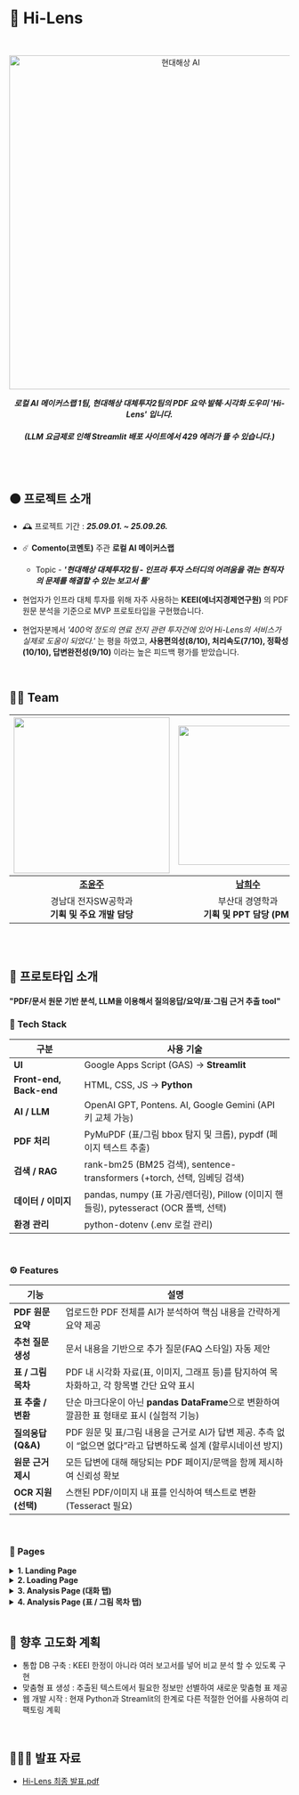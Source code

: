 # 🧡 Hi-Lens
<br>
<p align="center">
<a href="https://comento.kr/career/dreamverse/makerslab/25-2">
  <img src="https://github.com/user-attachments/assets/0db8f191-eb0e-44a7-92ce-ddd558b8077b" alt="현대해상 AI" width="600"/>
</a>
</p>

<div align="center">

**_로컬 AI 메이커스랩 1팀, 현대해상 대체투자2팀의 PDF 요약·발췌·시각화 도우미 'Hi-Lens' 입니다._** <br>
##### (LLM 요금제로 인해 Streamlit 배포 사이트에서 429 에러가 뜰 수 있습니다.)

<br>

</div>

<br>

## 🟠 프로젝트 소개
- 🕰️ 프로젝트 기간 : **_25.09.01. ~ 25.09.26._**
- ☄️ **Comento(코멘토)** 주관 **로컬 AI 메이커스랩**
  - Topic - **_'현대해상 대체투자2팀 - 인프라 투자 스터디의 어려움을 겪는 현직자의 문제를 해결할 수 있는 보고서 툴'_** <br>

- 현업자가 인프라 대체 투자를 위해 자주 사용하는 **KEEI(에너지경제연구원)** 의 PDF 원문 분석을 기준으로 MVP 프로토타입을 구현했습니다.
- 현업자분께서 *_'400억 정도의 연료 전지 관련 투자건에 있어 Hi-Lens의 서비스가 실제로 도움이 되었다.'_* 는 평을 하였고, **사용편의성(8/10), 처리속도(7/10), 정확성(10/10), 답변완전성(9/10)** 이라는 높은 피드백 평가를 받았습니다.

<br>

## 💁🏻 Team 
| <img src="https://i.pinimg.com/736x/19/1d/fc/191dfcfe09061160dc7d842a21e3d3f0.jpg" width="280"/> | <img src="https://i.pinimg.com/1200x/e8/af/93/e8af9320376ef490e1c8eeb76930857e.jpg" width="250"/> | <img src="https://i.pinimg.com/736x/3b/53/af/3b53af1d90e9fb9077844e9f273ba99f.jpg" width="250"/> | <img src="https://i.pinimg.com/736x/2b/f0/7c/2bf07cb51234173ebfc5e5bde1bba73f.jpg" width="250"/> |
|:--------------------------------------:|:---------------------------------------:|:------------------------------------:|:------------------------------------:|
| [**조윤주**](https://github.com/iamyuunzo) | [**남희수**](https://github.com/msu1603-web)| [**류채민**](https://github.com/ryunnwave) | [**소재만**](https://github.com/chssdk-web) |
| 경남대 전자SW공학과<br>**기획 및 주요 개발 담당**  | 부산대 경영학과<br>**기획 및 PPT 담당 (PM)** | 울산대 경영경제융합학부<br>**기획 및 발표 담당 (PM)** | 경상대 도시공학과<br>**기획 및 서브 개발 담당** |

<br><br>

## 💫 프로토타입 소개
#### "PDF/문서 원문 기반 분석, LLM을 이용해서 질의응답/요약/표·그림 근거 추출 tool"

### 🧰 Tech Stack

| 구분 | 사용 기술 |
|------|-----------|
| **UI** | Google Apps Script (GAS) -> **Streamlit** |
| **Front-end, Back-end** | HTML, CSS, JS -> **Python** |
| **AI / LLM** | OpenAI GPT, Pontens. AI, Google Gemini (API 키 교체 가능) |
| **PDF 처리** | PyMuPDF (표/그림 bbox 탐지 및 크롭), pypdf (페이지 텍스트 추출) |
| **검색 / RAG** | rank-bm25 (BM25 검색), sentence-transformers (+torch, 선택, 임베딩 검색) |
| **데이터 / 이미지** | pandas, numpy (표 가공/렌더링), Pillow (이미지 핸들링), pytesseract (OCR 폴백, 선택) |
| **환경 관리** | python-dotenv (.env 로컬 관리) |

<br>

### ⚙️ Features

| 기능 | 설명 |
|------|------|
| **PDF 원문 요약** | 업로드한 PDF 전체를 AI가 분석하여 핵심 내용을 간략하게 요약 제공 |
| **추천 질문 생성** | 문서 내용을 기반으로 추가 질문(FAQ 스타일) 자동 제안 |
| **표 / 그림 목차** | PDF 내 시각화 자료(표, 이미지, 그래프 등)를 탐지하여 목차화하고, 각 항목별 간단 요약 표시 |
| **표 추출 / 변환** | 단순 마크다운이 아닌 **pandas DataFrame**으로 변환하여 깔끔한 표 형태로 표시 (실험적 기능) |
| **질의응답 (Q&A)** | PDF 원문 및 표/그림 내용을 근거로 AI가 답변 제공. 추측 없이 “없으면 없다”라고 답변하도록 설계 (할루시네이션 방지) |
| **원문 근거 제시** | 모든 답변에 대해 해당되는 PDF 페이지/문맥을 함께 제시하여 신뢰성 확보 |
| **OCR 지원 (선택)** | 스캔된 PDF/이미지 내 표를 인식하여 텍스트로 변환 (Tesseract 필요) |

<br>

### 📄 Pages

<details>
<summary><b>1. Landing Page</b></summary>

- LLM 대화 기록, PDF Input, LLM 종류 확인 가능  
<img width="600" height="400" alt="image" src="https://github.com/user-attachments/assets/54fa8d9b-04d5-49d2-b2d0-9ee33cb20897" />

</details>

<details>
<summary><b>2. Loading Page</b></summary>

- Python으로 PDF 원문 분석 후 LLM에게 분석 내용을 넘김  
- 현업자의 니즈 중 하나인 **할루시네이션 방지**를 위해 LLM이 추론/창작을 하지 못하도록 규칙 설정  
<img width="600" height="400" alt="image" src="https://github.com/user-attachments/assets/ddbe5f7f-1735-47cd-afd5-4a6adb7921ae" />

</details>

<details>
<summary><b>3. Analysis Page (대화 탭)</b></summary>

- PDF 원문 관련 요약 및 추천 질문  
<img width="600" height="400" alt="image" src="https://github.com/user-attachments/assets/da3523d3-e3a9-47df-923c-250c11e9fb8b" />

- PDF 원문 관련 질의응답 가능  
<img width="600" height="400" alt="image" src="https://github.com/user-attachments/assets/3cc44c0d-a9c6-459f-987e-5a40c4fde617" />

</details>

<details>
<summary><b>4. Analysis Page (표 / 그림 목차 탭)</b></summary>

- PDF 원문 안의 표, 이미지, 그래프 등의 시각화 자료들을 인식하여 각각 목차로 정리  
<img width="600" height="400" alt="image" src="https://github.com/user-attachments/assets/ae507620-02b5-4fe8-989c-bb82b556557e" />

- 각 목차 안의 버튼 클릭 시 LLM이 관련 내용을 찾아서 요약하고 원문 출처까지 제공  
<img width="600" height="400" alt="image" src="https://github.com/user-attachments/assets/93533f96-af64-4050-913f-caa35598b117" />  
<img width="600" height="400" alt="image" src="https://github.com/user-attachments/assets/790a8a55-7240-4ab6-abcf-d91d128def6b" />

</details>

<br>

## 💫 향후 고도화 계획
- 통합 DB 구축 : KEEI 한정이 아니라 여러 보고서를 넣어 비교 분석 할 수 있도록 구현
- 맞춤형 표 생성 : 추출된 텍스트에서 필요한 정보만 선별하여 새로운 맞춤형 표 제공
- 웹 개발 시작 : 현재 Python과 Streamlit의 한계로 다른 적절한 언어를 사용하여 리팩토링 계획

<br>

## 🧑‍🤝‍🧑 발표 자료
- [Hi-Lens 최종 발표.pdf](https://github.com/user-attachments/files/22571971/Hi-Lens.pdf)

